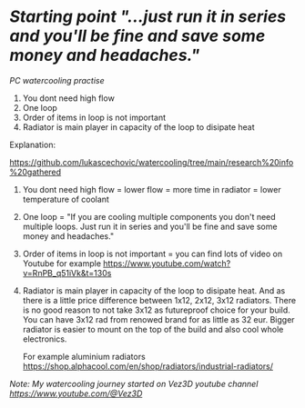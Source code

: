 # *Starting point "...just run it in series and you'll be fine and save some money and headaches."*
*PC watercooling practise*

1. You dont need high flow
2. One loop
3. Order of items in loop is not important
4. Radiator is main player in capacity of the loop to disipate heat

Explanation:

https://github.com/lukascechovic/watercooling/tree/main/research%20info%20gathered

1. You dont need high flow = lower flow = more time in radiator = lower temperature of coolant
2. One loop = "If you are cooling multiple components you don't need multiple loops. Just run it in series and you'll be fine and save some money and headaches."
3. Order of items in loop is not important = you can find lots of video on Youtube for example https://www.youtube.com/watch?v=RnPB_q51iVk&t=130s
4. Radiator is main player in capacity of the loop to disipate heat. And as there is a little price difference between 1x12, 2x12, 3x12 radiators. There is no good reason to not take 3x12 as futureproof choice for your build. You can have 3x12 rad from renowed brand for as little as 32 eur. Bigger radiator is easier to mount on the top of the build and also cool whole electronics.
   
   For example aluminium radiators https://shop.alphacool.com/en/shop/radiators/industrial-radiators/

*Note: My watercooling journey started on Vez3D youtube channel https://www.youtube.com/@Vez3D*

   
